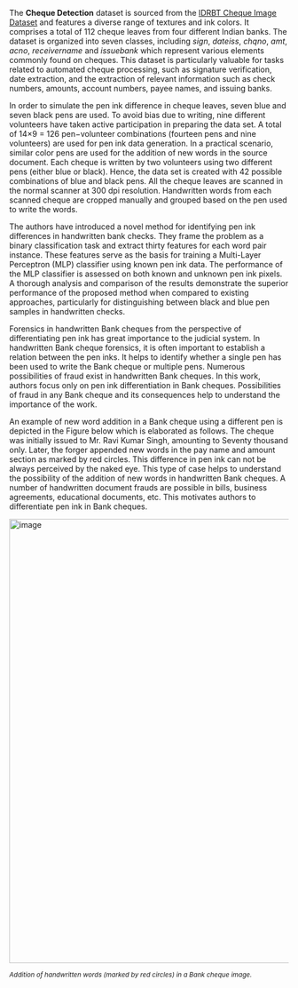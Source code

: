The **Cheque Detection** dataset is sourced from the [IDRBT Cheque Image Dataset](http://www.idrbt.ac.in/icid.html) and features a diverse range of textures and ink colors. It comprises a total of 112 cheque leaves from four different Indian banks. The dataset is organized into seven classes, including *sign*, *dateiss*, *chqno*, *amt*, *acno*, *receivername* and *issuebank* which represent various elements commonly found on cheques. This dataset is particularly valuable for tasks related to automated cheque processing, such as signature verification, date extraction, and the extraction of relevant information such as check numbers, amounts, account numbers, payee names, and issuing banks.

In order to simulate the pen ink difference in cheque leaves, seven blue and seven black pens are used. To avoid bias due to writing, nine different volunteers have taken active participation in preparing the data set. A total of 14×9 = 126 pen−volunteer combinations (fourteen pens and nine volunteers) are used for pen ink data generation. In a practical scenario, similar color pens are used for the addition of new words in the source document. Each cheque is written by two volunteers using two different pens (either blue or black). Hence, the data set is created with 42 possible combinations of blue and black pens. All the cheque leaves are scanned in the normal scanner at 300 dpi resolution. Handwritten words from each scanned cheque are cropped manually and grouped based on the pen used to write the words.

The authors have introduced a novel method for identifying pen ink differences in handwritten bank checks. They frame the problem as a binary classification task and extract thirty features for each word pair instance. These features serve as the basis for training a Multi-Layer Perceptron (MLP) classifier using known pen ink data. The performance of the MLP classifier is assessed on both known and unknown pen ink pixels. A thorough analysis and comparison of the results demonstrate the superior performance of the proposed method when compared to existing approaches, particularly for distinguishing between black and blue pen samples in handwritten checks.

Forensics in handwritten Bank cheques from the perspective of differentiating pen ink has great importance to the judicial system. In handwritten Bank cheque forensics, it is often important to establish a relation between the pen inks. It helps to identify whether a single pen has been used to write the Bank cheque or multiple pens. Numerous possibilities of fraud exist in handwritten Bank cheques. In this work, authors focus only on pen ink differentiation in Bank cheques. Possibilities of fraud in any Bank cheque and its consequences help to understand the importance of the work.

An example of new word addition in a Bank cheque using a different pen is depicted in the Figure below which is elaborated as follows. The cheque was initially issued to Mr. Ravi Kumar Singh, amounting to Seventy thousand only. Later, the forger appended new words in the pay name and amount section as marked by red circles. This difference in pen ink can not be always perceived by the naked eye. This type of case helps to understand the possibility of the addition of new words in handwritten Bank cheques. A number of handwritten document frauds are possible in bills, business agreements, educational documents, etc. This motivates authors to differentiate pen ink in Bank cheques.

<img src="https://media.springernature.com/full/springer-static/image/chp%3A10.1007%2F978-3-319-69900-4_83/MediaObjects/459522_1_En_83_Fig1_HTML.gif?as=webp" alt="image" width="800">

<span style="font-size: smaller; font-style: italic;">Addition of handwritten words (marked by red circles) in a Bank cheque image.</span>
